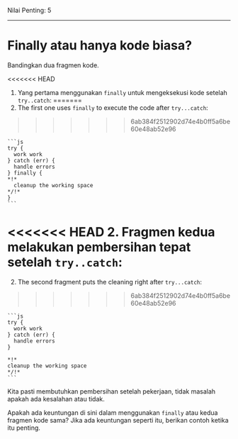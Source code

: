 Nilai Penting: 5

---

# Finally atau hanya kode biasa?

Bandingkan dua fragmen kode.

<<<<<<< HEAD
1. Yang pertama menggunakan `finally` untuk mengeksekusi kode setelah` try..catch`:
=======
1. The first one uses `finally` to execute the code after `try...catch`:
>>>>>>> 6ab384f2512902d74e4b0ff5a6be60e48ab52e96

    ```js
    try {
      work work
    } catch (err) {
      handle errors
    } finally {
    *!*
      cleanup the working space
    */!*
    }
    ```
<<<<<<< HEAD
2. Fragmen kedua melakukan pembersihan tepat setelah `try..catch`:
=======
2. The second fragment puts the cleaning right after `try...catch`:
>>>>>>> 6ab384f2512902d74e4b0ff5a6be60e48ab52e96

    ```js
    try {
      work work
    } catch (err) {
      handle errors
    }

    *!*
    cleanup the working space
    */!*
    ```

Kita pasti membutuhkan pembersihan setelah pekerjaan, tidak masalah apakah ada kesalahan atau tidak.

Apakah ada keuntungan di sini dalam menggunakan `finally` atau kedua fragmen kode sama? Jika ada keuntungan seperti itu, berikan contoh ketika itu penting.
